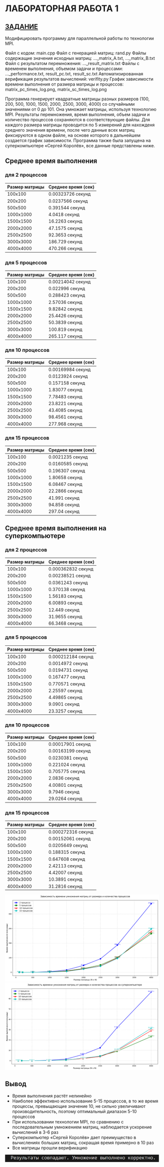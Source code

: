 # ЛАБОРАТОРНАЯ РАБОТА 1
## <u>ЗАДАНИЕ</u>
Модифицировать программу для параллельной работы по технологии MPI.

Файл с кодом: main.cpp
Файл с генерацией матриц: rand.py
Файлы содержащие значения исходных матриц: ..._matrix_A.txt, ..._matrix_B.txt
Файл с результатом перемножения: ..._result_matrix.txt
Файлы с временем выполнения, объемом задачи и процессами: ..._performance.txt, result_pc.txt, result_sc.txt
Автоматизированная верификация результатов вычислений: verifity.py
График зависимости времени выполнения от размера матрицы и процессов: matrix_pc_times_log.png, matrix_sc_times_log.png

Программа генерирует квадратные матрицы разных размеров (100, 200, 500, 1000, 1500, 2000, 2500, 3000, 4000) со случайными значениями от 0 до 101. Она умножает матрицы, используя технологию MPI. Результаты перемножения, время выполнения, объем задачи и количество процессов сохраняются в соответствующие файлы. Для каждого размера матрицы проводится по 5 измерений для нахожденя среднего значения времени, после чего данные всех матриц фиксируются в одном файле, на основе которого в дальнейшем создается график зависимости. Программа также была запущена на суперкомпьютере «Сергей Королёв», все данные представлены ниже.

## Среднее время выполнения
### для 2 процессов
| Размер матрицы | Среднее время (сек) |
|----------------|---------------------|
| 100x100        | 0.00323726 секунд   |
| 200x200        | 0.0237566 секунд    |
| 500x500        | 0.391544 секунд     |
| 1000x1000      | 4.0418 секунд       |
| 1500x1500      | 16.2263 секунд      |
| 2000x2000      | 47.1575 секунд      |
| 2500x2500      | 92.3653 секунд      |
| 3000x3000      | 186.729 секунд      |
| 4000x4000      | 470.266 секунд      |

### для 5 процессов
| Размер матрицы | Среднее время (сек) |
|----------------|---------------------|
| 100x100        | 0.00214042 секунд   |
| 200x200        | 0.022996 секунд     |
| 500x500        | 0.288423 секунд     |
| 1000x1000      | 2.57036 секунд      |
| 1500x1500      | 9.82842 секунд      |
| 2000x2000      | 25.4426 секунд      |
| 2500x2500      | 50.3839 секунд      |
| 3000x3000      | 100.819 секунд      |
| 4000x4000      | 265.117 секунд      |

### для 10 процессов
| Размер матрицы | Среднее время (сек) |
|----------------|---------------------|
| 100x100        | 0.00169984 секунд   |
| 200x200        | 0.0123924 секунд    |
| 500x500        | 0.157158 секунд     |
| 1000x1000      | 1.83077 секунд      |
| 1500x1500      | 7.78483 секунд      |
| 2000x2000      | 23.8221 секунд      |
| 2500x2500      | 43.4085 секунд      |
| 3000x3000      | 98.4561 секунд      |
| 4000x4000      | 277.968 секунд      |

### для 15 процессов
| Размер матрицы | Среднее время (сек) |
|----------------|---------------------|
| 100x100        | 0.0021235 секунд    |
| 200x200        | 0.0160585 секунд    |
| 500x500        | 0.196307 секунд     |
| 1000x1000      | 1.80658 секунд      |
| 1500x1500      | 6.08467 секунд      |
| 2000x2000      | 22.2866 секунд      |
| 2500x2500      | 41.991 секунд       |
| 3000x3000      | 94.858 секунд       |
| 4000x4000      | 297.04 секунд       |


## Среднее время выполнения на суперкомпьютере
### для 2 процессов
| Размер матрицы | Среднее время (сек) |
|----------------|---------------------|
| 100x100        | 0.000362832 секунд  |
| 200x200        | 0.00238521 секунд   |
| 500x500        | 0.0361243 секунд    |
| 1000x1000      | 0.370138 секунд     |
| 1500x1500      | 1.56183 секунд      |
| 2000x2000      | 6.00893 секунд      |
| 2500x2500      | 12.449 секунд       |
| 3000x3000      | 31.9655 секунд      |
| 4000x4000      | 66.3468 секунд      |

### для 5 процессов
| Размер матрицы | Среднее время (сек) |
|----------------|---------------------|
| 100x100        | 0.000212184 секунд  |
| 200x200        | 0.0014972 секунд    |
| 500x500        | 0.0194731 секунд    |
| 1000x1000      | 0.167477 секунд     |
| 1500x1500      | 0.770571 секунд     |
| 2000x2000      | 2.25597 секунд      |
| 2500x2500      | 4.49865 секунд      |
| 3000x3000      | 9.0901 секунд       |
| 4000x4000      | 23.3257 секунд      |

### для 10 процессов
| Размер матрицы | Среднее время (сек) |
|----------------|---------------------|
| 100x100        | 0.00017901 секунд   |
| 200x200        | 0.00163199 секунд   |
| 500x500        | 0.0230381 секунд    |
| 1000x1000      | 0.221024 секунд     |
| 1500x1500      | 0.705775 секунд     |
| 2000x2000      | 2.0836 секунд       |
| 2500x2500      | 4.00801 секунд      |
| 3000x3000      | 9.7946 секунд       |
| 4000x4000      | 29.0264 секунд      |

### для 15 процессов
| Размер матрицы | Среднее время (сек) |
|----------------|---------------------|
| 100x100        | 0.000272316 секунд  |
| 200x200        | 0.00152061 секунд   |
| 500x500        | 0.0205649 секунд    |
| 1000x1000      | 0.188315 секунд     |
| 1500x1500      | 0.647608 секунд     |
| 2000x2000      | 2.42113 секунд      |
| 2500x2500      | 4.42007 секунд      |
| 3000x3000      | 10.3891 секунд      |
| 4000x4000      | 31.2816 секунд      |

![График зависимости](matrix_pk_times.png)
![График зависимости](matrix_sk_times.png)


## Вывод
* Время выполнения растёт нелинейно
* Наиболее эффективно использование 5-15 процессов, в то же время процессы, превыщающие значение 10, не сильно увеличивают производительность, поэтому оптимальный диапазон 5-10 процессов
* При использовании технологии MPI, по сравнению с последовательным умножением матриц, наблюдается ускорение вычислений в 3-6 раз
* Суперкомпьютер «Сергей Королёв» дает преимущество в вычислениях больших матриц, сокращая время примерно в 10 раз
* Все матрицы прошли верификацию

![Верификация](verifity.png)

